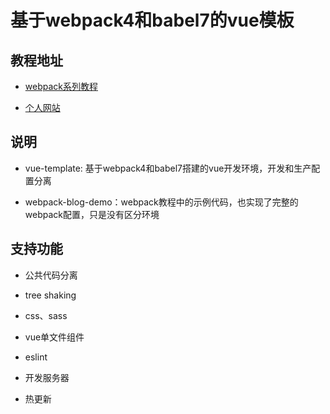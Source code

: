 # 基于webpack4和babel7的vue模板

## 教程地址

* [webpack系列教程](https://winteroo.github.io/ylblog/docs/webpack/01introduce.html)


* [个人网站](https://winteroo.github.io/ylblog/)

## 说明

* vue-template: 基于webpack4和babel7搭建的vue开发环境，开发和生产配置分离

* webpack-blog-demo：webpack教程中的示例代码，也实现了完整的webpack配置，只是没有区分环境

## 支持功能

* 公共代码分离

* tree shaking

* css、sass

* vue单文件组件

* eslint

* 开发服务器

* 热更新
